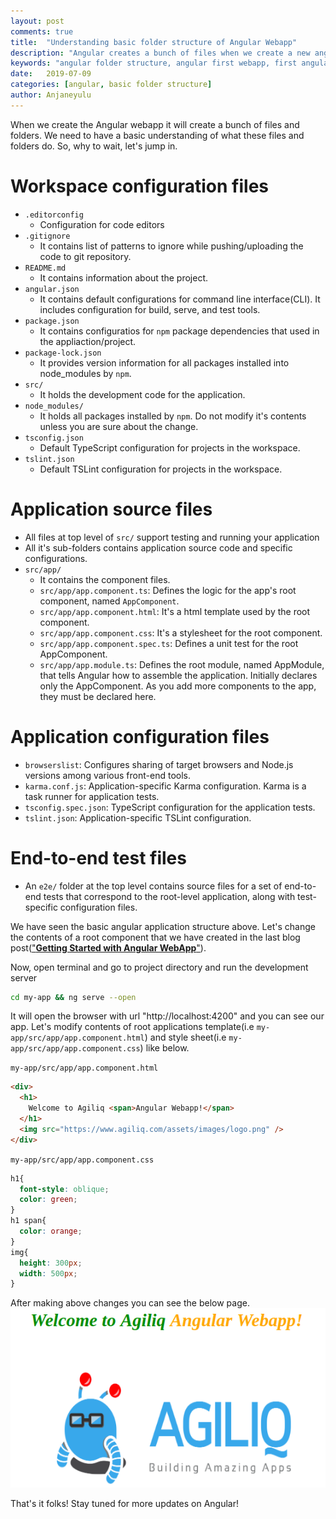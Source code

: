 ```yaml
---
layout: post
comments: true
title:  "Understanding basic folder structure of Angular Webapp"
description: "Angular creates a bunch of files when we create a new angular webapp. Let's understand the important files and folders that we should aware of."
keywords: "angular folder structure, angular first webapp, first angular app"
date:   2019-07-09
categories: [angular, basic folder structure]
author: Anjaneyulu
---
```

When we create the Angular webapp it will create a bunch of files and folders. We need to have a basic understanding of what these files and folders do. So, why to wait, let's jump in.

# Workspace configuration files
  * `.editorconfig`
    - Configuration for code editors
  * `.gitignore`
    - It contains list of patterns to ignore while pushing/uploading the code to git repository.
  * `README.md`
    - It contains information about the project.
  * `angular.json`
    - It contains default configurations for command line interface(CLI). It includes configuration for build, serve, and test tools.
  * `package.json`
    - It contains configuratios for `npm` package dependencies that used in the appliaction/project.
  * `package-lock.json`
    - It provides version information for all packages installed into node_modules by `npm`.
  * `src/`
    - It holds the development code for the application.  
  * `node_modules/`
    - It holds all packages installed by `npm`. Do not modify it's contents unless you are sure about the change.
  * `tsconfig.json`
    - Default TypeScript configuration for projects in the workspace.
  * `tslint.json`
    - Default TSLint configuration for projects in the workspace.

# Application source files
  * All files at top level of `src/` support testing and running your application
  * All it's sub-folders contains application source code and specific configurations.
  * `src/app/`
    - It contains the component files.
    - `src/app/app.component.ts`: Defines the logic for the app's root component, named `AppComponent`. 
    - `src/app/app.component.html`: It's a html template used by the root component.
    - `src/app/app.component.css`: It's a stylesheet for the root component.
    - `src/app/app.component.spec.ts`: Defines a unit test for the root AppComponent.
    - `src/app/app.module.ts`: Defines the root module, named AppModule, that tells Angular how to assemble the application. Initially declares only the AppComponent. As you add more components to the app, they must be declared here.

# Application configuration files
  * `browserslist`: Configures sharing of target browsers and Node.js versions among various front-end tools.
  * `karma.conf.js`: Application-specific Karma configuration. Karma  is a task runner for application tests.
  * `tsconfig.spec.json`: TypeScript configuration for the application tests.
  * `tslint.json`: Application-specific TSLint configuration.

# End-to-end test files
  * An `e2e/` folder at the top level contains source files for a set of end-to-end tests that correspond to the root-level application, along with test-specific configuration files.

We have seen the basic angular application structure above. Let's change the contents of a root component that we have created in the last blog post(<a target="__blank" href="/blog/2019/07/getting-started-with-angular-webapp/">"**Getting Started with Angular WebApp**"</a>).

Now, open terminal and go to project directory and run the development server

```sh
cd my-app && ng serve --open
```
It will open the browser with url "http://localhost:4200" and you can see our app. Let's modify contents of root applications template(i.e `my-app/src/app/app.component.html`) and style sheet(i.e `my-app/src/app/app.component.css`) like below.

`my-app/src/app/app.component.html`

```html
<div>
  <h1>
    Welcome to Agiliq <span>Angular Webapp!</span>
  </h1>
  <img src="https://www.agiliq.com/assets/images/logo.png" />
</div>
```

`my-app/src/app/app.component.css`

```css
h1{
  font-style: oblique;
  color: green;
}
h1 span{
  color: orange;
}
img{
  height: 300px;
  width: 500px;
}
```

After making above changes you can see the below page.
!["agiliq-angular-app"](/assets/images/angular/agiliq-angular-app.png)

That's it folks! Stay tuned for more updates on Angular!
